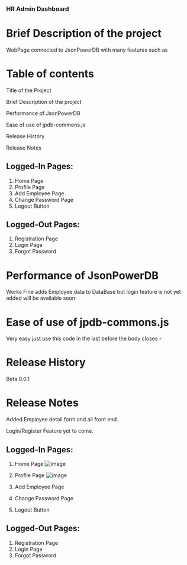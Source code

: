 
   ### HR Admin Dashboard
   
   # Brief Description of the project
   WebPage connected to JsonPowerDB with many features such as
   
   # Table of contents
   
   Title of the Project

Brief Description of the project

Performance of JsonPowerDB 

Ease of use of jpdb-commons.js

Release History 

Release Notes 

   
   Logged-In
Pages:
--------------------------
1. Home Page
2. Profile Page
3. Add Employee Page
4. Change Password Page
5. Logout Button

Logged-Out Pages:
--------------------------
1. Registration Page
2. Login Page
3. Forgot Password

# Performance of JsonPowerDB 

 Works Fine adds Employee data to DataBase but login feature is not yet added will be available soon

# Ease of use of jpdb-commons.js

Very easy just use this code in the last before the body closes -

<script type='text/javascript' src="http://login2explore.com/jpdb/resources/js/0.0.4/jpdb-commons.js"></script>

# Release History

Beta 0.0.1

# Release Notes

Added Employee detail form and all front end.

Login/Register Feature yet to come.


Logged-In
Pages:
--------------------------
1. Home Page ![image](https://user-images.githubusercontent.com/68528688/180654977-88f51b21-6c4b-4cda-b43c-b89be1b6f66e.png)

2. Profile Page ![image](https://user-images.githubusercontent.com/68528688/180655000-00bdd0af-33c9-4f48-b600-9d2250368663.png)

3. Add Employee Page
4. Change Password Page
5. Logout Button

Logged-Out Pages:
--------------------------
1. Registration Page
2. Login Page
3. Forgot Password


